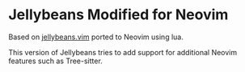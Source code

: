 # Jellybeans Modified for Neovim

Based on [jellybeans.vim](https://github.com/nanotech/jellybeans.vim) ported to Neovim using lua.

This version of Jellybeans tries to add support for additional Neovim features such as Tree-sitter.

